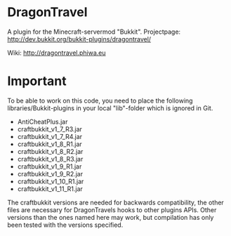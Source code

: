 DragonTravel
============

A plugin for the Minecraft-servermod "Bukkit". Projectpage: http://dev.bukkit.org/bukkit-plugins/dragontravel/

Wiki: http://dragontravel.phiwa.eu


Important
============

To be able to work on this code, you need to place the following libraries/Bukkit-plugins in your local "lib"-folder which is ignored in Git.

- AntiCheatPlus.jar
- craftbukkit_v1_7_R3.jar
- craftbukkit_v1_7_R4.jar
- craftbukkit_v1_8_R1.jar
- craftbukkit_v1_8_R2.jar
- craftbukkit_v1_8_R3.jar
- craftbukkit_v1_9_R1.jar
- craftbukkit_v1_9_R2.jar
- craftbukkit_v1_10_R1.jar
- craftbukkit_v1_11_R1.jar

The craftbukkit versions are needed for backwards compatibility, the other files are necessary for DragonTravels hooks to other plugins APIs.
Other versions than the ones named here may work, but compilation has only been tested with the versions specified.



